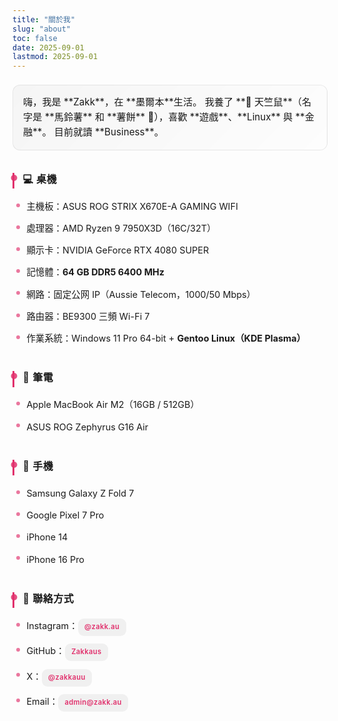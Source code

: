 ```yaml
---
title: "關於我"
slug: "about"
toc: false
date: 2025-09-01
lastmod: 2025-09-01
---
```

<style>
/* 簡潔 About 共用樣式 */
.about-block{
  --about-accent: var(--hb-active,#e1306c);
  max-width:820px;
  margin:0 auto;
  padding:.5rem 0 3rem;
  line-height:1.6;
  font-size:.95rem;
}
.about-block p{margin:0 0 1.05rem;}

/* Intro 區：低調柔和卡片 */
.about-intro{
  padding:.9rem 1rem 1rem;
  margin:0 0 1.9rem;
  background:linear-gradient(135deg,rgba(0,0,0,.03),rgba(0,0,0,0));
  border:1px solid rgba(0,0,0,.08);
  border-radius:12px;
  font-size:.95rem;
}
body.dark .about-intro{
  background:linear-gradient(135deg,rgba(255,255,255,.05),rgba(255,255,255,0));
  border-color:rgba(255,255,255,.15);
}
.about-intro strong{font-weight:600;color:#222;}
body.dark .about-intro strong{color:#eee;}
.about-intro mark{
  background:rgba(225,48,108,.15);
  color:#b41d55;
  padding:.1rem .35rem .15rem;
  border-radius:6px;
  font-weight:600;
}
body.dark .about-intro mark{
  background:rgba(225,48,108,.28);
  color:#ff8ab4;
}

/* 標題：左細線 + 小圓點（無陰影、無漸層） */
.about-block h3{
  position:relative;
  margin:2.2rem 0 .85rem;
  padding:0 0 .35rem .85rem;
  border-left:3px solid var(--about-accent);
  font-size:1rem;
  font-weight:600;
  line-height:1.25;
  letter-spacing:.5px;
  color:inherit;
}
.about-block h3::after{
  content:"";
  position:absolute;
  left:0;
  top:3px;
  width:10px;
  height:10px;
  background:var(--about-accent);
  border-radius:50%;
  transform:translate(-55%,0);
  opacity:.85;
}
body.dark .about-block h3::after{opacity:.95;}

/* 列表：極簡圓點 */
.about-block h3 + ul{
  list-style:none;
  margin:-.2rem 0 .4rem;
  padding:0 0 0 .4rem;
}
.about-block h3 + ul li{
  position:relative;
  padding:.38rem 0 .38rem 1rem;
  font-size:.9rem;
}
.about-block h3 + ul li::before{
  content:"";
  position:absolute;
  left:0;
  top:.9em;
  width:6px;
  height:6px;
  background:var(--about-accent);
  border-radius:50%;
  opacity:.65;
}
body.dark .about-block h3 + ul li::before{opacity:.8;}

/* 聯絡方式：柔和灰底 → hover 主色 */
.about-block h3 + ul li a[href]{
  display:inline-block;
  background:rgba(0,0,0,.05);
  color:var(--about-accent,#e1306c)!important;
  padding:.32rem .65rem;
  border-radius:9px;
  font-size:.7rem;
  font-weight:600;
  letter-spacing:.35px;
  text-decoration:none;
  transition:background .22s,color .22s;
}
body.dark .about-block h3 + ul li a[href]{background:rgba(255,255,255,.09);}
.about-block h3 + ul li a[href]:hover{
  background:var(--about-accent,#e1306c);
  color:#fff!important;
}

/* 響應式 */
@media(max-width:640px){
  .about-intro{padding:.75rem .85rem .85rem;font-size:.92rem;}
  .about-block h3{font-size:.95rem;margin:2rem 0 .75rem;padding:0 0 .3rem .75rem;}
  .about-block h3 + ul li{font-size:.86rem;padding:.34rem 0 .34rem .9rem;}
  .about-block h3 + ul li::before{top:.85em;}
}

/* 動畫偏好 */
@media (prefers-reduced-motion:reduce){
  .about-block h3 + ul li a[href]{transition:none;}
}
</style>

<div class="about-block">
<div class="about-intro">
嗨，我是 **Zakk**，在 **墨爾本**生活。  
我養了 **🐹 天竺鼠**（名字是 **馬鈴薯** 和 **薯餅** 🥔），喜歡 **遊戲**、**Linux** 與 **金融**。  
目前就讀 **Business**。
</div>

### 💻 桌機
- 主機板：ASUS ROG STRIX X670E-A GAMING WIFI  
- 處理器：AMD Ryzen 9 7950X3D（16C/32T）  
- 顯示卡：NVIDIA GeForce RTX 4080 SUPER  
- 記憶體：**64 GB DDR5 6400 MHz**  
- 網路：固定公网 IP（Aussie Telecom，1000/50 Mbps）  
- 路由器：BE9300 三頻 Wi-Fi 7  
- 作業系統：Windows 11 Pro 64-bit + **Gentoo Linux（KDE Plasma）**

### 💼 筆電
- Apple MacBook Air M2（16GB / 512GB）  
- ASUS ROG Zephyrus G16 Air  

### 📱 手機
- Samsung Galaxy Z Fold 7  
- Google Pixel 7 Pro  
- iPhone 14  
- iPhone 16 Pro  

### 🔗 聯絡方式
- Instagram：[@zakk.au](https://www.instagram.com/zakk.au/)  
- GitHub：[Zakkaus](https://github.com/Zakkaus)  
- X：[ @zakkauu ](https://x.com/zakkauu)  
- Email：[admin@zakk.au](mailto:admin@zakk.au)
</div>